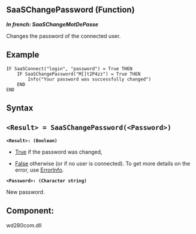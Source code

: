 
## SaaSChangePassword (Function)

***In french: SaaSChangeMotDePasse***



<a name="XUse"></a>
<a name="Use"></a>
<a name="description"></a>
Changes the password of the connected user. 
<a name="Example1"></a>
<a name="sample_code"></a>

## Example


```wl
IF SaaSConnect("login", "password") = True THEN
	IF SaaSChangePassword("M[]t2P4zz") = True THEN
		Info("Your password was successfully changed")
	END
END
```

<a name="XSYNTAX"></a>

## Syntax
<a name="SYNTAX1"></a>

`<Result> = SaaSChangePassword(<Password>)`
---

**`<Result>: (Boolean)`**



- <u><u><u><u>True</u></u></u></u> if the password was changed, 

- <u><u><u><u>False</u></u></u></u> otherwise (or if no user is connected). To get more details on the error, use [ErrorInfo](../WDLang1/3013008.md).




**`<Password>: (Character string)`**

New password. 







<a name="XComponent"></a>

## Component:
wd280com.dll
